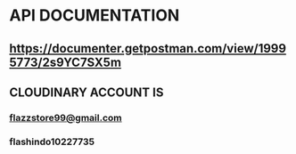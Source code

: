 # API DOCUMENTATION
## https://documenter.getpostman.com/view/19995773/2s9YC7SX5m

## CLOUDINARY ACCOUNT IS
### flazzstore99@gmail.com
### flashindo10227735

